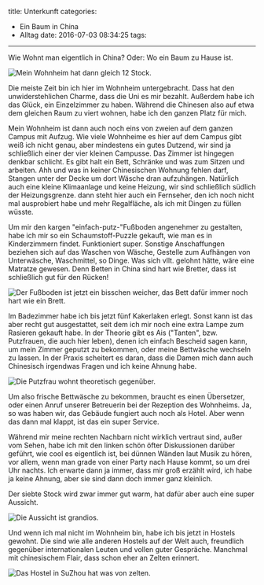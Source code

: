 title: Unterkunft
categories:
  - Ein Baum in China
  - Alltag
date: 2016-07-03 08:34:25
tags:
---


Wie Wohnt man eigentlich in China? Oder: Wo ein Baum zu Hause ist.

![Mein Wohnheim hat dann gleich 12 Stock.](/images/china/wohnheim.jpg)

<!-- more -->

Die meiste Zeit bin ich hier im Wohnheim untergebracht. Dass hat den unwiderstehlichen Charme, dass die Uni es mir bezahlt. Außerdem habe ich das Glück, ein Einzelzimmer zu haben. Während die Chinesen also auf etwa dem gleichen Raum zu viert wohnen, habe ich den ganzen Platz für mich.

Mein Wohnheim ist dann auch noch eins von zweien auf dem ganzen Campus mit Aufzug. Wie viele Wohnheime es hier auf dem Campus gibt weiß ich nicht genau, aber mindestens ein gutes Dutzend, wir sind ja schließlich einer der vier kleinen Campusse. Das Zimmer ist hingegen denkbar schlicht. Es gibt halt ein Bett, Schränke und was zum Sitzen und arbeiten. Ahh und was in keiner Chinesischen Wohnung fehlen darf, Stangen unter der Decke um dort Wäsche dran aufzuhängen. Natürlich auch eine kleine Klimaanlage und keine Heizung, wir sind schließlich südlich der Heizungsgrenze. dann steht hier auch ein Fernseher, den ich noch nicht mal ausprobiert habe und mehr Regalfläche, als ich mit Dingen zu füllen wüsste.

Um mir den kargen "einfach-putz-"Fußboden angenehmer zu gestalten, habe ich mir so ein Schaumstoff-Puzzle gekauft, wie man es in Kinderzimmern findet. Funktioniert super. Sonstige Anschaffungen beziehen sich auf das Waschen von Wäsche, Gestelle zum Aufhängen von Unterwäsche, Waschmittel, so Dinge. Was sich vllt. gelohnt hätte, wäre eine Matratze gewesen. Denn Betten in China sind hart wie Bretter, dass ist schließlich gut für den Rücken!

![Der Fußboden ist jetzt ein bisschen weicher, das Bett dafür immer noch hart wie ein Brett.](/images/china/fussbodenBett.jpg)

Im Badezimmer habe ich bis jetzt fünf Kakerlaken erlegt. Sonst kann ist das aber recht gut ausgestattet, seit dem ich mir noch eine extra Lampe zum Rasieren gekauft habe. In der Theorie gibt es Ais ("Tanten", bzw. Putzfrauen, die auch hier leben), denen ich einfach Bescheid sagen kann, um mein Zimmer geputzt zu bekommen, oder meine Bettwäsche wechseln zu lassen. In der Praxis scheitert es daran, dass die Damen mich dann auch Chinesisch irgendwas Fragen und ich keine Ahnung habe.

![Die Putzfrau wohnt theoretisch gegenüber.](/images/china/putzfrau.jpg)

Um also frische Bettwäsche zu bekommen, braucht es einen Übersetzer, oder einen Anruf unserer Betreuerin bei der Rezeption des Wohnheims. Ja, so was haben wir, das Gebäude fungiert auch noch als Hotel. Aber wenn das dann mal klappt, ist das ein super Service.

Während mir meine rechten Nachbarn nicht wirklich vertraut sind, außer vom Sehen, habe ich mit den linken schön öfter Diskussionen darüber geführt, wie cool es eigentlich ist, bei dünnen Wänden laut Musik zu hören, vor allem, wenn man grade von einer Party nach Hause kommt, so um drei Uhr nachts. Ich erwarte dann ja immer, dass mir groß erzählt wird, ich habe ja keine Ahnung, aber sie sind dann doch immer ganz kleinlich.

Der siebte Stock wird zwar immer gut warm, hat dafür aber auch eine super Aussicht.

![Die Aussicht ist grandios.](/images/china/wohnheimAussicht.JPG)

Und wenn ich mal nicht im Wohnheim bin, habe ich bis jetzt in Hostels gewohnt. Die sind wie alle anderen Hostels auf der Welt auch, freundlich gegenüber internationalen Leuten und vollen guter Gespräche. Manchmal mit chinesischem Flair, dass schon eher an Zelten erinnert.

![Das Hostel in SuZhou hat was von zelten.](/images/china/suzhou/hostel.jpg)
